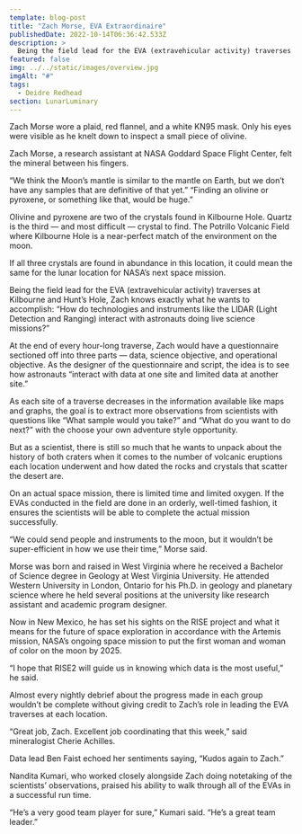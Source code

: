 ```yaml
---
template: blog-post
title: "Zach Morse, EVA Extraordinaire"
publishedDate: 2022-10-14T06:36:42.533Z
description: >
  Being the field lead for the EVA (extravehicular activity) traverses at Kilbourne and Hunt’s Hole, Zach Morse knows exactly what he wants to accomplish: “How do technologies and instruments like the LIDAR (Light Detection and Ranging) interact with astronauts doing live science missions?”
featured: false
img: ../../static/images/overview.jpg
imgAlt: "#"
tags:
  - Deidre Redhead
section: LunarLuminary
---
```

Zach Morse wore a plaid, red flannel, and a white KN95 mask. Only his eyes were visible as he knelt down to inspect a small piece of olivine. 

Zach Morse, a research assistant at NASA Goddard Space Flight Center, felt the mineral between his fingers.

“We think the Moon’s mantle is similar to the mantle on Earth, but we don’t have any samples that are definitive of that yet.” “Finding an olivine or pyroxene, or something like that, would be huge.”

Olivine and pyroxene are two of the crystals found in Kilbourne Hole. Quartz is the third — and most difficult — crystal to find. The Potrillo Volcanic Field where Kilbourne Hole is a near-perfect match of the environment on the moon.

If all three crystals are found in abundance in this location, it could mean the same for the lunar location for NASA’s next space mission.

Being the field lead for the EVA (extravehicular activity) traverses at Kilbourne and Hunt’s Hole, Zach knows exactly what he wants to accomplish: “How do technologies and instruments like the LIDAR (Light Detection and Ranging) interact with astronauts doing live science missions?”

At the end of every hour-long traverse, Zach would have a questionnaire sectioned off into three parts — data, science objective, and operational objective. As the designer of the questionnaire and script, the idea is to see how astronauts “interact with data at one site and limited data at another site.”

As each site of a traverse decreases in the information available like maps and graphs, the goal is to extract more observations from scientists with questions like “What sample would you take?” and “What do you want to do next?” with the choose your own adventure style opportunity. 

But as a scientist, there is still so much that he wants to unpack about the history of both craters when it comes to the number of volcanic eruptions each location underwent and how dated the rocks and crystals that scatter the desert are.

On an actual space mission, there is limited time and limited oxygen. If the EVAs conducted in the field are done in an orderly, well-timed fashion, it ensures the scientists will be able to complete the actual mission successfully.

“We could send people and instruments to the moon, but it wouldn’t be super-efficient in how we use their time,” Morse said.

Morse was born and raised in West Virginia where he received a Bachelor of Science degree in Geology at West Virginia University. He attended Western University in London, Ontario for his Ph.D. in geology and planetary science where he held several positions at the university like research assistant and academic program designer. 

Now in New Mexico, he has set his sights on the RISE project and what it means for the future of space exploration in accordance with the Artemis mission, NASA’s ongoing space mission to put the first woman and woman of color on the moon by 2025.

“I hope that RISE2 will guide us in knowing which data is the most useful,” he said.

Almost every nightly debrief about the progress made in each group wouldn’t be complete without giving credit to Zach’s role in leading the EVA traverses at each location.

“Great job, Zach. Excellent job coordinating that this week,” said mineralogist Cherie Achilles.

Data lead Ben Faist echoed her sentiments saying, “Kudos again to Zach.”

Nandita Kumari, who worked closely alongside Zach doing notetaking of the scientists’ observations, praised his ability to walk through all of the EVAs in a successful run time.

“He’s a very good team player for sure,” Kumari said. “He’s a great team leader.”